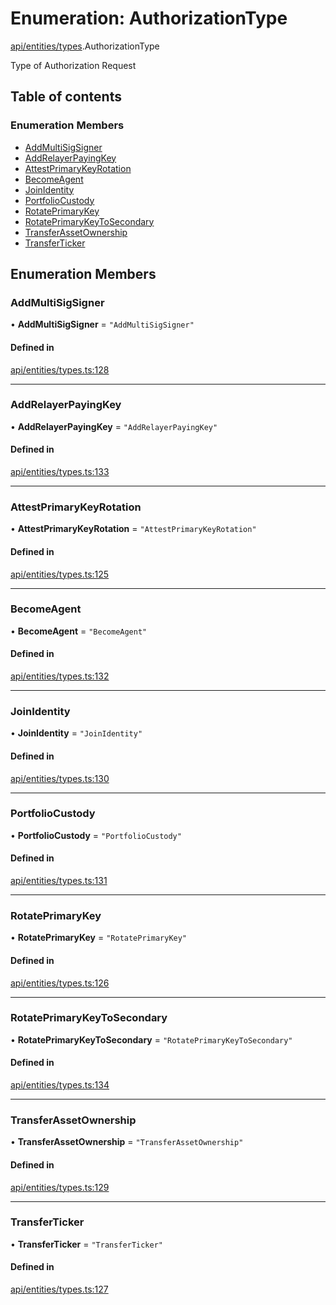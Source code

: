 # Enumeration: AuthorizationType

[api/entities/types](../wiki/api.entities.types).AuthorizationType

Type of Authorization Request

## Table of contents

### Enumeration Members

- [AddMultiSigSigner](../wiki/api.entities.types.AuthorizationType#addmultisigsigner)
- [AddRelayerPayingKey](../wiki/api.entities.types.AuthorizationType#addrelayerpayingkey)
- [AttestPrimaryKeyRotation](../wiki/api.entities.types.AuthorizationType#attestprimarykeyrotation)
- [BecomeAgent](../wiki/api.entities.types.AuthorizationType#becomeagent)
- [JoinIdentity](../wiki/api.entities.types.AuthorizationType#joinidentity)
- [PortfolioCustody](../wiki/api.entities.types.AuthorizationType#portfoliocustody)
- [RotatePrimaryKey](../wiki/api.entities.types.AuthorizationType#rotateprimarykey)
- [RotatePrimaryKeyToSecondary](../wiki/api.entities.types.AuthorizationType#rotateprimarykeytosecondary)
- [TransferAssetOwnership](../wiki/api.entities.types.AuthorizationType#transferassetownership)
- [TransferTicker](../wiki/api.entities.types.AuthorizationType#transferticker)

## Enumeration Members

### AddMultiSigSigner

• **AddMultiSigSigner** = ``"AddMultiSigSigner"``

#### Defined in

[api/entities/types.ts:128](https://github.com/PolymeshAssociation/polymesh-sdk/blob/88db4a91/src/api/entities/types.ts#L128)

___

### AddRelayerPayingKey

• **AddRelayerPayingKey** = ``"AddRelayerPayingKey"``

#### Defined in

[api/entities/types.ts:133](https://github.com/PolymeshAssociation/polymesh-sdk/blob/88db4a91/src/api/entities/types.ts#L133)

___

### AttestPrimaryKeyRotation

• **AttestPrimaryKeyRotation** = ``"AttestPrimaryKeyRotation"``

#### Defined in

[api/entities/types.ts:125](https://github.com/PolymeshAssociation/polymesh-sdk/blob/88db4a91/src/api/entities/types.ts#L125)

___

### BecomeAgent

• **BecomeAgent** = ``"BecomeAgent"``

#### Defined in

[api/entities/types.ts:132](https://github.com/PolymeshAssociation/polymesh-sdk/blob/88db4a91/src/api/entities/types.ts#L132)

___

### JoinIdentity

• **JoinIdentity** = ``"JoinIdentity"``

#### Defined in

[api/entities/types.ts:130](https://github.com/PolymeshAssociation/polymesh-sdk/blob/88db4a91/src/api/entities/types.ts#L130)

___

### PortfolioCustody

• **PortfolioCustody** = ``"PortfolioCustody"``

#### Defined in

[api/entities/types.ts:131](https://github.com/PolymeshAssociation/polymesh-sdk/blob/88db4a91/src/api/entities/types.ts#L131)

___

### RotatePrimaryKey

• **RotatePrimaryKey** = ``"RotatePrimaryKey"``

#### Defined in

[api/entities/types.ts:126](https://github.com/PolymeshAssociation/polymesh-sdk/blob/88db4a91/src/api/entities/types.ts#L126)

___

### RotatePrimaryKeyToSecondary

• **RotatePrimaryKeyToSecondary** = ``"RotatePrimaryKeyToSecondary"``

#### Defined in

[api/entities/types.ts:134](https://github.com/PolymeshAssociation/polymesh-sdk/blob/88db4a91/src/api/entities/types.ts#L134)

___

### TransferAssetOwnership

• **TransferAssetOwnership** = ``"TransferAssetOwnership"``

#### Defined in

[api/entities/types.ts:129](https://github.com/PolymeshAssociation/polymesh-sdk/blob/88db4a91/src/api/entities/types.ts#L129)

___

### TransferTicker

• **TransferTicker** = ``"TransferTicker"``

#### Defined in

[api/entities/types.ts:127](https://github.com/PolymeshAssociation/polymesh-sdk/blob/88db4a91/src/api/entities/types.ts#L127)
